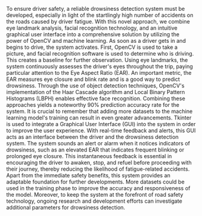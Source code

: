To ensure driver safety, a reliable drowsiness detection system must be developed, especially 
in light of the startlingly high number of accidents on the roads caused by driver fatigue. With 
this novel approach, we combine eye landmark analysis, facial recognition technology, and an 
intuitive graphical user interface into a comprehensive solution by utilizing the power of 
OpenCV and machine learning.
As soon as a driver gets in and begins to drive, the system activates. First, OpenCV is used to 
take a picture, and facial recognition software is used to determine who is driving. This creates 
a baseline for further observation. Using eye landmarks, the system continuously assesses the 
driver's eyes throughout the trip, paying particular attention to the Eye Aspect Ratio (EAR). 
An important metric, the EAR measures eye closure and blink rate and is a good way to predict 
drowsiness.
Through the use of object detection techniques, OpenCV's implementation of the Haar Cascade 
algorithm and Local Binary Pattern Histograms (LBPH) enables effective face recognition. 
Combining these approaches yields a noteworthy 90% prediction accuracy rate for the system. 
It is crucial to remember that adding more datasets to the machine learning model's training 
can result in even greater advancements.
Tkinter is used to integrate a Graphical User Interface (GUI) into the system in order to improve 
the user experience. With real-time feedback and alerts, this GUI acts as an interface between 
the driver and the drowsiness detection system. The system sounds an alert or alarm when it 
notices indicators of drowsiness, such as an elevated EAR that indicates frequent blinking or 
prolonged eye closure. This instantaneous feedback is essential in encouraging the driver to 
awaken, stop, and refuel before proceeding with their journey, thereby reducing the likelihood 
of fatigue-related accidents.
Apart from the immediate safety benefits, this system provides an adaptable foundation for 
further developments. More datasets could be used in the training phase to improve the 
accuracy and responsiveness of the model. Moreover, to keep the system at the forefront of 
road safety technology, ongoing research and development efforts can investigate additional 
parameters for drowsiness detection.
